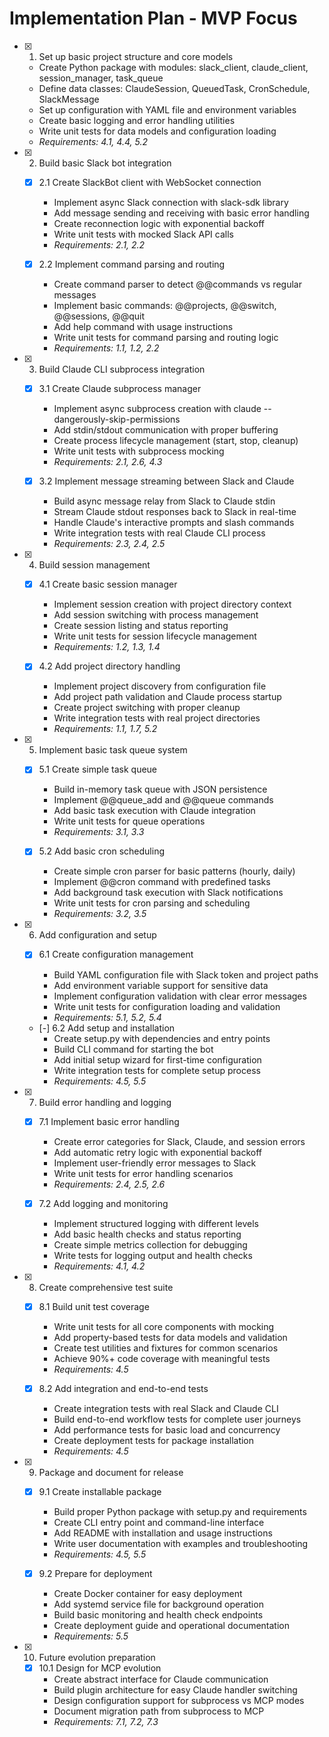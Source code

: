 # Implementation Plan - MVP Focus

- [x] 1. Set up basic project structure and core models

  - Create Python package with modules: slack_client, claude_client, session_manager, task_queue
  - Define data classes: ClaudeSession, QueuedTask, CronSchedule, SlackMessage
  - Set up configuration with YAML file and environment variables
  - Create basic logging and error handling utilities
  - Write unit tests for data models and configuration loading
  - _Requirements: 4.1, 4.4, 5.2_

- [x] 2. Build basic Slack bot integration

  - [x] 2.1 Create SlackBot client with WebSocket connection

    - Implement async Slack connection with slack-sdk library
    - Add message sending and receiving with basic error handling
    - Create reconnection logic with exponential backoff
    - Write unit tests with mocked Slack API calls
    - _Requirements: 2.1, 2.2_

  - [x] 2.2 Implement command parsing and routing
    - Create command parser to detect @@commands vs regular messages
    - Implement basic commands: @@projects, @@switch, @@sessions, @@quit
    - Add help command with usage instructions
    - Write unit tests for command parsing and routing logic
    - _Requirements: 1.1, 1.2, 2.2_

- [x] 3. Build Claude CLI subprocess integration

  - [x] 3.1 Create Claude subprocess manager

    - Implement async subprocess creation with claude --dangerously-skip-permissions
    - Add stdin/stdout communication with proper buffering
    - Create process lifecycle management (start, stop, cleanup)
    - Write unit tests with subprocess mocking
    - _Requirements: 2.1, 2.6, 4.3_

  - [x] 3.2 Implement message streaming between Slack and Claude
    - Build async message relay from Slack to Claude stdin
    - Stream Claude stdout responses back to Slack in real-time
    - Handle Claude's interactive prompts and slash commands
    - Write integration tests with real Claude CLI process
    - _Requirements: 2.3, 2.4, 2.5_

- [x] 4. Build session management

  - [x] 4.1 Create basic session manager

    - Implement session creation with project directory context
    - Add session switching with process management
    - Create session listing and status reporting
    - Write unit tests for session lifecycle management
    - _Requirements: 1.2, 1.3, 1.4_

  - [x] 4.2 Add project directory handling
    - Implement project discovery from configuration file
    - Add project path validation and Claude process startup
    - Create project switching with proper cleanup
    - Write integration tests with real project directories
    - _Requirements: 1.1, 1.7, 5.2_

- [x] 5. Implement basic task queue system

  - [x] 5.1 Create simple task queue

    - Build in-memory task queue with JSON persistence
    - Implement @@queue_add and @@queue commands
    - Add basic task execution with Claude integration
    - Write unit tests for queue operations
    - _Requirements: 3.1, 3.3_

  - [x] 5.2 Add basic cron scheduling
    - Create simple cron parser for basic patterns (hourly, daily)
    - Implement @@cron command with predefined tasks
    - Add background task execution with Slack notifications
    - Write unit tests for cron parsing and scheduling
    - _Requirements: 3.2, 3.5_

- [x] 6. Add configuration and setup

  - [x] 6.1 Create configuration management

    - Build YAML configuration file with Slack token and project paths
    - Add environment variable support for sensitive data
    - Implement configuration validation with clear error messages
    - Write unit tests for configuration loading and validation
    - _Requirements: 5.1, 5.2, 5.4_

  - [-] 6.2 Add setup and installation
    - Create setup.py with dependencies and entry points
    - Build CLI command for starting the bot
    - Add initial setup wizard for first-time configuration
    - Write integration tests for complete setup process
    - _Requirements: 4.5, 5.5_

- [x] 7. Build error handling and logging

  - [x] 7.1 Implement basic error handling

    - Create error categories for Slack, Claude, and session errors
    - Add automatic retry logic with exponential backoff
    - Implement user-friendly error messages to Slack
    - Write unit tests for error handling scenarios
    - _Requirements: 2.4, 2.5, 2.6_

  - [x] 7.2 Add logging and monitoring
    - Implement structured logging with different levels
    - Add basic health checks and status reporting
    - Create simple metrics collection for debugging
    - Write tests for logging output and health checks
    - _Requirements: 4.1, 4.2_

- [x] 8. Create comprehensive test suite

  - [x] 8.1 Build unit test coverage

    - Write unit tests for all core components with mocking
    - Add property-based tests for data models and validation
    - Create test utilities and fixtures for common scenarios
    - Achieve 90%+ code coverage with meaningful tests
    - _Requirements: 4.5_

  - [x] 8.2 Add integration and end-to-end tests
    - Create integration tests with real Slack and Claude CLI
    - Build end-to-end workflow tests for complete user journeys
    - Add performance tests for basic load and concurrency
    - Create deployment tests for package installation
    - _Requirements: 4.5_

- [x] 9. Package and document for release

  - [x] 9.1 Create installable package

    - Build proper Python package with setup.py and requirements
    - Create CLI entry point and command-line interface
    - Add README with installation and usage instructions
    - Write user documentation with examples and troubleshooting
    - _Requirements: 4.5, 5.5_

  - [x] 9.2 Prepare for deployment
    - Create Docker container for easy deployment
    - Add systemd service file for background operation
    - Build basic monitoring and health check endpoints
    - Create deployment guide and operational documentation
    - _Requirements: 5.5_

- [x] 10. Future evolution preparation
  - [x] 10.1 Design for MCP evolution
    - Create abstract interface for Claude communication
    - Build plugin architecture for easy Claude handler switching
    - Design configuration support for subprocess vs MCP modes
    - Document migration path from subprocess to MCP
    - _Requirements: 7.1, 7.2, 7.3_
